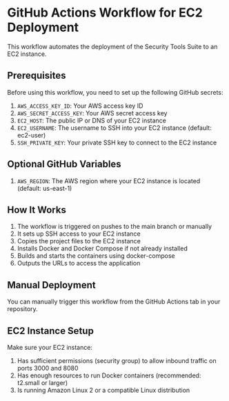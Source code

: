 # GitHub Actions Workflow for EC2 Deployment

This workflow automates the deployment of the Security Tools Suite to an EC2 instance.

## Prerequisites

Before using this workflow, you need to set up the following GitHub secrets:

1. `AWS_ACCESS_KEY_ID`: Your AWS access key ID
2. `AWS_SECRET_ACCESS_KEY`: Your AWS secret access key
3. `EC2_HOST`: The public IP or DNS of your EC2 instance
4. `EC2_USERNAME`: The username to SSH into your EC2 instance (default: ec2-user)
5. `SSH_PRIVATE_KEY`: Your private SSH key to connect to the EC2 instance

## Optional GitHub Variables

1. `AWS_REGION`: The AWS region where your EC2 instance is located (default: us-east-1)

## How It Works

1. The workflow is triggered on pushes to the main branch or manually
2. It sets up SSH access to your EC2 instance
3. Copies the project files to the EC2 instance
4. Installs Docker and Docker Compose if not already installed
5. Builds and starts the containers using docker-compose
6. Outputs the URLs to access the application

## Manual Deployment

You can manually trigger this workflow from the GitHub Actions tab in your repository.

## EC2 Instance Setup

Make sure your EC2 instance:
1. Has sufficient permissions (security group) to allow inbound traffic on ports 3000 and 8080
2. Has enough resources to run Docker containers (recommended: t2.small or larger)
3. Is running Amazon Linux 2 or a compatible Linux distribution
